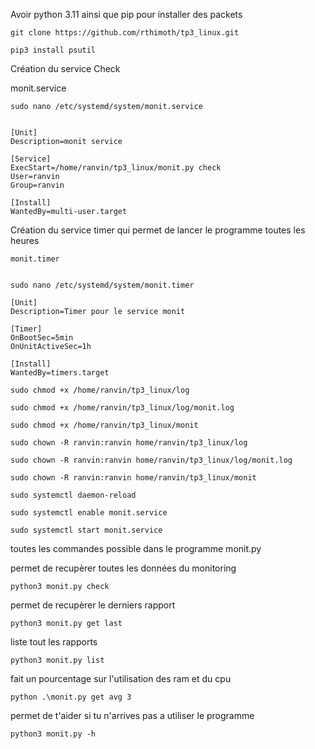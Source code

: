 Avoir python 3.11 ainsi que pip pour installer des packets 

```
git clone https://github.com/rthimoth/tp3_linux.git
```

```
pip3 install psutil
```

Création du service Check

monit.service

```
sudo nano /etc/systemd/system/monit.service


[Unit]
Description=monit service

[Service]
ExecStart=/home/ranvin/tp3_linux/monit.py check
User=ranvin
Group=ranvin

[Install]
WantedBy=multi-user.target
```

Création du service timer qui permet de lancer le programme toutes les heures
```
monit.timer


sudo nano /etc/systemd/system/monit.timer   

[Unit]
Description=Timer pour le service monit

[Timer]
OnBootSec=5min
OnUnitActiveSec=1h

[Install]
WantedBy=timers.target
```

```
sudo chmod +x /home/ranvin/tp3_linux/log

sudo chmod +x /home/ranvin/tp3_linux/log/monit.log

sudo chmod +x /home/ranvin/tp3_linux/monit
```

```
sudo chown -R ranvin:ranvin home/ranvin/tp3_linux/log

sudo chown -R ranvin:ranvin home/ranvin/tp3_linux/log/monit.log

sudo chown -R ranvin:ranvin home/ranvin/tp3_linux/monit

sudo systemctl daemon-reload

sudo systemctl enable monit.service

sudo systemctl start monit.service
```

toutes les commandes possible dans le programme monit.py

permet de recupèrer toutes les données du monitoring

```
python3 monit.py check 
```

permet de recupèrer le derniers rapport
```
python3 monit.py get last 
```

liste tout les rapports

```
python3 monit.py list
```

fait un pourcentage sur l'utilisation des ram et du cpu

```
python .\monit.py get avg 3
```


permet de t'aider si tu n'arrives pas a utiliser le programme
```
python3 monit.py -h
```